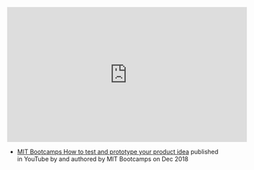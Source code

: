 <iframe width="560" height="315" src="https://www.youtube.com/embed/yggTd1hRP6I" title="YouTube video player" frameborder="0" allow="accelerometer; autoplay; clipboard-write; encrypted-media; gyroscope; picture-in-picture; web-share" allowfullscreen></iframe>

- [MIT Bootcamps How to test and prototype your product idea](https://www.youtube.com/watch?v=yggTd1hRP6I&list=PLQykyC1zr8f9MWQpGgRNkRYEMFErcpH6y) published in YouTube by  and authored by MIT Bootcamps on Dec 2018

